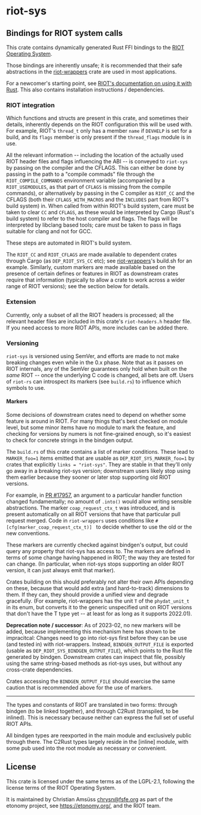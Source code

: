 <!-- WARNING: README.md is auto-generated using `cargo readme`, don't modify that file -->

# riot-sys

## Bindings for RIOT system calls

This crate contains dynamically generated Rust FFI bindings to the [RIOT
Operating System](https://riot-os.org/).

Those bindings are inherently unsafe; it is recommended that their safe
abstractions in the [riot-wrappers] crate are used in most applications.

For a newcomer's starting point, see [RIOT's documentation on using it with Rust].
This also contains installation instructions / dependencies.

[riot-wrappers]: https://crates.io/crates/riot-wrappers
[RIOT's documentation on using it with Rust]: https://doc.riot-os.org/using-rust.html

### RIOT integration

Which functions and structs are present in this crate, and sometimes their
details, inherently depends on the RIOT configuration this will be used with.
For example, RIOT's `thread_t` only has a member `name` if `DEVHELP` is
set for a build, and its `flags` member is only present if the `thread_flags`
module is in use.

All the relevant information -- including the location of the actually used
RIOT header files and flags influencing the ABI -- is conveyed to `riot-sys` by passing on the
compiler and the CFLAGS. This can either be done by passing in the path to a "compile commads"
file through the `RIOT_COMPILE_COMMANDS` environment variable (accompanied by a
`RIOT_USEMODULES`, as that part of `CFLAGS` is missing from the compile commands), or
alternatively by passing in the C compiler as `RIOT_CC` and the CFLAGS (both their
`CFLAGS_WITH_MACROS` and the `INCLUDES` part from RIOT's build system) in. When called from
within RIOT's build system, care must be taken to clear `CC` and `CFLAGS`, as these would be
interpreted by Cargo (Rust's build system) to refer to the host compiler and flags.
The flags will be interpreted by libclang based tools; care must be taken to pass in flags
suitable for clang and not for GCC.

These steps are automated in RIOT's build system.


The `RIOT_CC` and `RIOT_CFLAGS` are made available to dependent crates through
Cargo (as `DEP_RIOT_SYS_CC` etc); see [riot-wrappers]'s build.sh for an example. Similarly,
custom markers are made available based on the presence of certain defines or features in RIOT
as downstream crates require that information (typically to allow a crate to work across a
wider range of RIOT versions); see the section below for details.


### Extension

Currently, only a subset of all the RIOT headers is processed; all the relevant
header files are included in this crate's `riot-headers.h` header file. If you
need access to more RIOT APIs, more includes can be added there.


### Versioning

`riot-sys` is versioned using SemVer,
and efforts are made to not make breaking changes even while in the 0.x phase.
Note that as it passes on RIOT internals,
any of the SemVer guarantees only hold when built on the *same* RIOT --
once the underlying C code is changed, all bets are off.
Users of `riot-rs` can introspect its markers (see `build.rs`)
to influence which symbols to use.

#### Markers

Some decisions of downstream crates need to depend on whether some feature is around in
RIOT. For many things that's best checked on module level, but some minor items have no
module to mark the feature, and checking for versions by numers is not fine-grained enough,
so it's easiest to check for concrete strings in the bindgen output.

The `build.rs` of this crate contains a list of marker conditions. These lead to `MARKER_foo=1`
items emitted that are usable as `DEP_RIOT_SYS_MARKER_foo=1` by crates that explicitly `links =
"riot-sys"`. They are stable in that they'll only go away in a breaking riot-sys version;
downstream users likely stop using them earlier because they sooner or later stop supporting
old RIOT versions.

For example, in [PR #17957](https://github.com/RIOT-OS/RIOT/pull/17957), an argument to a
particular handler function changed fundamentally; no amount of `.into()` would allow writing
sensible abstractions. The marker `coap_request_ctx_t` was introduced, and is present
automatically on all RIOT versions that have that particular pull request merged. Code in
`riot-wrappers` uses conditions like `#[cfg(marker_coap_request_ctx_t)] ` to decide whether to
use the old or the new conventions.

These markers are currently checked against bindgen's output, but could query any property
that riot-sys has access to. The markers are defined in terms of some change having happened
in RIOT; the way they are tested for can change. (In particular, when riot-sys stops
supporting an older RIOT version, it can just always emit that marker).

Crates building on this should preferably not alter their own APIs depending on these,
because that would add extra (and hard-to-track) dimensions to them. If they can, they
should provide a unified view and degrade gracefully. (For example, riot-wrappers has the
unit `T` of the `phydat_unit_t` in its enum, but converts it to the generic unspecified unit
on RIOT versions that don't have the T type yet -- at least for as long as it supports
2022.01).

**Deprecation note / successor**: As of 2023-02, no new markers will be added, because
implementing this mechanism here has shown to be impracitcal: Changes need to go into riot-sys
first before they can be use (and tested in) with riot-wrappers. Instead, `BINDGEN_OUTPUT_FILE`
is exported (usable as `DEP_RIOT_SYS_BINDGEN_OUTPUT_FILE`), which points to the Rust file
generated by bindgen. Downstream crates can inspect that file, possibly using the same
string-based methods as riot-sys uses, but without any cross-crate dependencies.

Crates accessing the `BINDGEN_OUTPUT_FILE` should exercise the same caution that is recommended
above for the use of markers.

---

The types and constants of RIOT are translated in two forms:
through bindgen (to be linked together), and through C2Rust (transpiled, to be inlined).
This is necessary because neither can express the full set of useful RIOT APIs.

All bindgen types are reexported in the main module and exclusively public through there. The
C2Rust types largely reside in the [inline] module, with some pub used into the root module as
necessary or convenient.

License
-------

This crate is licensed under the same terms as of the LGPL-2.1, following the
license terms of the RIOT Operating System.

It is maintained by Christian Amsüss <chrysn@fsfe.org> as part of the etonomy
project, see <https://etonomy.org/>, and the RIOT team.
